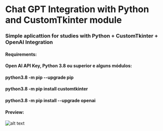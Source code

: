 # Chat GPT Integration with Python and CustomTkinter module

### Simple aplicattion for studies with Python + CustomTkinter + OpenAI Integration

#### Requirements: 

#### Open AI API Key, Python 3.8 ou superior e alguns módulos:

#### python3.8 -m pip --upgrade pip
#### python3.8 -m pip install customtkinter
#### python3.8 -m pip install --upgrade openai


#### Preview:

![alt text](https://i.ibb.co/6FWFxFG/Chat-GPT.png)
